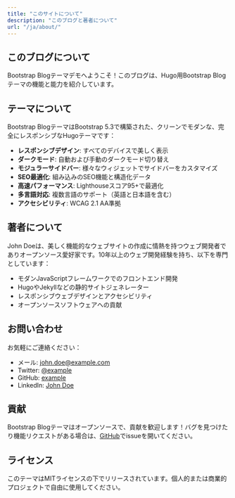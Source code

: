 ```yaml
---
title: "このサイトについて"
description: "このブログと著者について"
url: "/ja/about/"
---
```


## このブログについて

Bootstrap Blogテーマデモへようこそ！このブログは、Hugo用Bootstrap Blogテーマの機能と能力を紹介しています。

## テーマについて

Bootstrap BlogテーマはBootstrap 5.3で構築された、クリーンでモダンな、完全にレスポンシブなHugoテーマです：

- **レスポンシブデザイン**: すべてのデバイスで美しく表示
- **ダークモード**: 自動および手動のダークモード切り替え
- **モジュラーサイドバー**: 様々なウィジェットでサイドバーをカスタマイズ
- **SEO最適化**: 組み込みのSEO機能と構造化データ
- **高速パフォーマンス**: Lighthouseスコア95+で最適化
- **多言語対応**: 複数言語のサポート（英語と日本語を含む）
- **アクセシビリティ**: WCAG 2.1 AA準拠

## 著者について

John Doeは、美しく機能的なウェブサイトの作成に情熱を持つウェブ開発者でありオープンソース愛好家です。10年以上のウェブ開発経験を持ち、以下を専門としています：

- モダンJavaScriptフレームワークでのフロントエンド開発
- HugoやJekyllなどの静的サイトジェネレーター
- レスポンシブウェブデザインとアクセシビリティ
- オープンソースソフトウェアへの貢献

## お問い合わせ

お気軽にご連絡ください：

- メール: john.doe@example.com
- Twitter: [@example](https://twitter.com/example)
- GitHub: [example](https://github.com/example)
- LinkedIn: [John Doe](https://linkedin.com/in/example)

## 貢献

Bootstrap Blogテーマはオープンソースで、貢献を歓迎します！バグを見つけたり機能リクエストがある場合は、[GitHub](https://github.com/ngs/hugo-bootstrap-blog)でissueを開いてください。

## ライセンス

このテーマはMITライセンスの下でリリースされています。個人的または商業的プロジェクトで自由に使用してください。